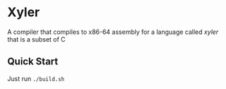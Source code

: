 # Xyler

A compiler that compiles to x86-64 assembly for a language called _xyler_ that is a subset of C

## Quick Start

Just run `./build.sh`

